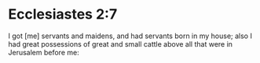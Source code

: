 # Ecclesiastes 2:7

I got [me] servants and maidens, and had servants born in my house; also I had great possessions of great and small cattle above all that were in Jerusalem before me: